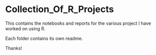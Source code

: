 # Collection_Of_R_Projects

This contains the notebooks and reports for the various project I have worked on using R. 

Each folder contains its own readme. 


Thanks!
